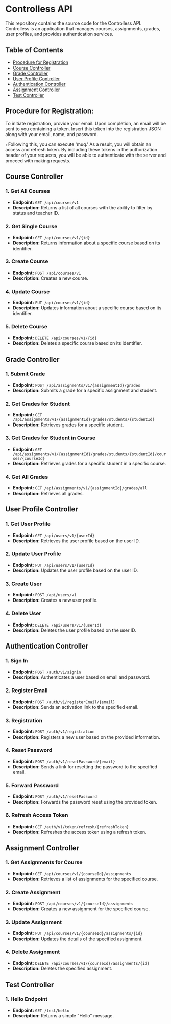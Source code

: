 # Controlless API

This repository contains the source code for the Controlless API. Controlless is an application that manages courses, assignments, grades, user profiles, and provides authentication services.

## Table of Contents

- [Procedure for Registration](#procedure-for-registration)
- [Course Controller](#course-controller)
- [Grade Controller](#grade-controller)
- [User Profile Controller](#user-profile-controller)
- [Authentication Controller](#authentication-controller)
- [Assignment Controller](#assignment-controller)
- [Test Controller](#test-controller)

## Procedure for Registration:

To initiate registration, provide your email. Upon completion, an email will be sent to you containing a token.
Insert this token into the registration JSON along with your email, name, and password.

։
Following this, you can execute 'muq.' As a result, you will obtain an access and refresh token.
By including these tokens in the authorization header of your requests, you will be able to authenticate with the server and proceed with making requests.

## Course Controller

### 1. Get All Courses
- **Endpoint:** `GET /api/courses/v1`
- **Description:** Returns a list of all courses with the ability to filter by status and teacher ID.

### 2. Get Single Course
- **Endpoint:** `GET /api/courses/v1/{id}`
- **Description:** Returns information about a specific course based on its identifier.

### 3. Create Course
- **Endpoint:** `POST /api/courses/v1`
- **Description:** Creates a new course.

### 4. Update Course
- **Endpoint:** `PUT /api/courses/v1/{id}`
- **Description:** Updates information about a specific course based on its identifier.

### 5. Delete Course
- **Endpoint:** `DELETE /api/courses/v1/{id}`
- **Description:** Deletes a specific course based on its identifier.

## Grade Controller

### 1. Submit Grade
- **Endpoint:** `POST /api/assignments/v1/{assignmentId}/grades`
- **Description:** Submits a grade for a specific assignment and student.

### 2. Get Grades for Student
- **Endpoint:** `GET /api/assignments/v1/{assignmentId}/grades/students/{studentId}`
- **Description:** Retrieves grades for a specific student.

### 3. Get Grades for Student in Course
- **Endpoint:** `GET /api/assignments/v1/{assignmentId}/grades/students/{studentId}/courses/{courseId}`
- **Description:** Retrieves grades for a specific student in a specific course.

### 4. Get All Grades
- **Endpoint:** `GET /api/assignments/v1/{assignmentId}/grades/all`
- **Description:** Retrieves all grades.

## User Profile Controller

### 1. Get User Profile
- **Endpoint:** `GET /api/users/v1/{userId}`
- **Description:** Retrieves the user profile based on the user ID.

### 2. Update User Profile
- **Endpoint:** `PUT /api/users/v1/{userId}`
- **Description:** Updates the user profile based on the user ID.

### 3. Create User
- **Endpoint:** `POST /api/users/v1`
- **Description:** Creates a new user profile.

### 4. Delete User
- **Endpoint:** `DELETE /api/users/v1/{userId}`
- **Description:** Deletes the user profile based on the user ID.

## Authentication Controller

### 1. Sign In
- **Endpoint:** `POST /auth/v1/signin`
- **Description:** Authenticates a user based on email and password.

### 2. Register Email
- **Endpoint:** `POST /auth/v1/registerEmail/{email}`
- **Description:** Sends an activation link to the specified email.

### 3. Registration
- **Endpoint:** `POST /auth/v1/registration`
- **Description:** Registers a new user based on the provided information.

### 4. Reset Password
- **Endpoint:** `POST /auth/v1/resetPassword/{email}`
- **Description:** Sends a link for resetting the password to the specified email.

### 5. Forward Password
- **Endpoint:** `POST /auth/v1/resetPassword`
- **Description:** Forwards the password reset using the provided token.

### 6. Refresh Access Token
- **Endpoint:** `GET /auth/v1/token/refresh/{refreshToken}`
- **Description:** Refreshes the access token using a refresh token.

## Assignment Controller

### 1. Get Assignments for Course
- **Endpoint:** `GET /api/courses/v1/{courseId}/assignments`
- **Description:** Retrieves a list of assignments for the specified course.

### 2. Create Assignment
- **Endpoint:** `POST /api/courses/v1/{courseId}/assignments`
- **Description:** Creates a new assignment for the specified course.

### 3. Update Assignment
- **Endpoint:** `PUT /api/courses/v1/{courseId}/assignments/{id}`
- **Description:** Updates the details of the specified assignment.

### 4. Delete Assignment
- **Endpoint:** `DELETE /api/courses/v1/{courseId}/assignments/{id}`
- **Description:** Deletes the specified assignment.

## Test Controller

### 1. Hello Endpoint
- **Endpoint:** `GET /test/hello`
- **Description:** Returns a simple "Hello" message.

